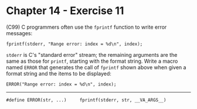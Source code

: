 # Chapter 14 - Exercise 11

(C99) C programmers often use the `fprintf` function to write error messages:  

```
fprintf(stderr, "Range error: index = %d\n", index);
```

`stderr` is C's "standard error" stream; the remaining arguments are the same as those for `printf`, starting with the format string. Write a macro named `ERROR` that generates the call of `fprintf` shown above when given a format string and the items to be displayed:  

```
ERROR("Range error: index = %d\n", index);
```

---

```
#define ERROR(str, ...)     fprintf(stderr, str, __VA_ARGS__)
```
